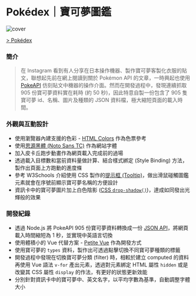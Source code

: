 # Pokédex｜寶可夢圖鑑

![cover](https://cdn.dribbble.com/users/3800131/screenshots/20373285/media/49406b603c8d8386bd9cf6bcfb67cc6d.png)

[> Pokédex](https://pokedex-list.netlify.app/)

### 簡介
> 在 Instagram 看到有人分享在日本操作機器、製作寶可夢客製化衣服的貼文，聯想起先前在網上閱讀到關於 Pokémon API 的文章，一時興起也使用 [PokeAPI](https://pokeapi.co/) 仿刻貼文中機器的操作介面。然而在開發過程中，發現連續抓取 905 份寶可夢資料實在耗時 (約 50 秒)，因此特意自製一份包含了 905 隻寶可夢 id、名稱、圖片及種類的 JSON 資料檔，極大縮短頁面的載入時間。

### 外觀與互動設計
- 使用瀏覽器內建支援的色彩 - [HTML Colors](https://www.w3schools.com/tags/ref_colornames.asp) 作為色票參考
- 使用[思源黑體 (Noto Sans TC)](https://fonts.google.com/noto/specimen/Noto+Sans+TC) 作為網站字體
- 加入皮卡丘跑步動畫作為網頁載入完成前的過場
- 透過載入目標數和當前資料量做計算、結合樣式綁定 (Style Binding) 方法，製作出頁面上方跑動的進度條
- 參考 W3Schools 介紹使用 CSS 製作的[提示框 (Tooltip)](https://www.w3schools.com/css/css_tooltip.asp)，做出滑鼠碰觸圖鑑元素就會在序號前顯示寶可夢名稱的方便設計
- 資訊卡中的寶可夢圖片加上白色陰影 ([CSS `drop-shadow()`](https://developer.mozilla.org/en-US/docs/Web/CSS/filter-function/drop-shadow))，達成如同發出光輝般的效果

### 開發紀錄
- 透過 Node.js 將 PokeAPI 905 份寶可夢資料轉換成一份 [JSON API](https://raw.githubusercontent.com/rayc2045/pokedex/main/data/PokeApi.json)，將網頁載入時間縮短為 1 秒，並實現中英語言切換
- 使用體積小的 Vue 代替方案 - [Petite Vue](https://github.com/vuejs/petite-vue) 作為開發方式
- 使用寶可夢的 `types` 資料，製作出可透過點擊切換不同寶可夢種類的標籤
- 開發過程中發現在切換寶可夢分類 (filter) 時，相較於建立 computed 的資料再使用 Vue 語法 `v-for` 產出元素，透過對元素綁定 HTML 屬性 `hidden` 或是改變其 CSS 屬性 `display` 的作法，有更好的狀態更新效能
- 分別針對資訊卡中的寶可夢中、英文名字，以平均字數為基準，自動調整字體大小